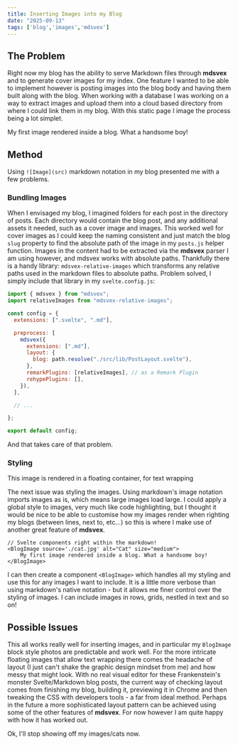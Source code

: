 ```yaml
---
title: Inserting Images into my Blog
date: "2025-09-13"
tags: ['blog','images','mdsvex']
---
```

<script>

import BlogImage from '$lib/BlogImage.svelte'
import FloatImage from '$lib/FloatImage.svelte'
</script>

## The Problem
Right now my blog has the ability to serve Markdown files through **mdsvex** and to generate cover images for my index. One feature I wanted to be able to implement however is posting images into the blog body and having them built along with the blog. When working with a database I was working on a way to extract images and upload them into a cloud based directory from where I could link them in my blog. With this static page I image the process being a lot simplet.


<BlogImage source='./cat.jpg' alt="Cat">
My first image rendered inside a blog. What a handsome boy!
</BlogImage>

## Method

Using `![Image](src)` markdown notation in my blog presented me with a few problems.

### Bundling Images

When I envisaged my blog, I imagined folders for each post in the directory of posts. Each directory would contain the blog post, and any additional assets it needed, such as a cover image and images. This worked well for cover images as I could keep the naming consistent and just match the blog `slug` property to find the absolute path of the image in my `posts.js` helper function. Images in the content had to be extracted via the **mdsvex** parser I am using however, and mdsvex works with absolute paths. 
Thankfully there is a handy library: `mdsvex-relative-images` which transforms any relative paths used in the markdown files to absolute paths. Problem solved, I simply include that library in my `svelte.config.js`:

```js
import { mdsvex } from "mdsvex";
import relativeImages from "mdsvex-relative-images";

const config = {
  extensions: [".svelte", ".md"],

  preprocess: [
    mdsvex({
      extensions: [".md"],
      layout: {
        blog: path.resolve("./src/lib/PostLayout.svelte"),
      },
      remarkPlugins: [relativeImages], // as a Remark Plugin
      rehypePlugins: [],
    }),
  ],

  // ...

};

export default config;
```

And that takes care of that problem.

### Styling 

<FloatImage source='./cat2.jpg' alt="Cat">
This image is rendered in a floating container, for text wrapping
</FloatImage>

The next issue was styling the images. Using markdown's image notation imports images as is, which means large images load large. I could apply a global style to images, very much like code highlighting, but I thought it would be nice to be able to customise how my images render when righting my blogs (between lines, next to, etc...) so this is where I make use of another great feature of **mdsvex**.

```svelte
// Svelte components right within the markdown!
<BlogImage source='./cat.jpg' alt="Cat" size="medium">
    My first image rendered inside a blog. What a handsome boy!
</BlogImage>
``` 


I can then create a component `<BlogImage>` which handles all my styling and use this for any images I want to include. It is a little more verbose than using markdown's native notation - but it allows me finer control over the styling of images. I can include images in rows, grids, nestled in text and so on!

## Possible Issues

This all works really well for inserting images, and in particular my `BlogImage` block style photos are predictable and work well. For the more intricate floating images that allow text wrapping there comes the headache of layout (I just can't shake the graphic design mindset from me) and how messy that might look. With no real visual editor for these Frankenstein's monster Svelte/Markdown blog posts, the current way of checking layout comes from finishing my blog, building it, previewing it in Chrome and then tweaking the CSS with developers tools - a far from ideal method. Perhaps in the future a more sophisticated layout pattern can be achieved using some of the other features of **mdsvex**. For now however I am quite happy with how it has worked out.

<BlogImage source='./cat3.jpg' alt="Cat" size="medium">
Ok, I'll stop showing off my images/cats now.
</BlogImage>
